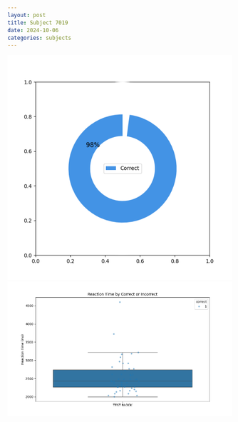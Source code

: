 ```yaml
---
layout: post
title: Subject 7019
date: 2024-10-06
categories: subjects
---
```


![](data/7019/run-3/7019_DSST_acc_{sub}.png)
![](data/7019/run-3/7019_DSST_rt.png)
